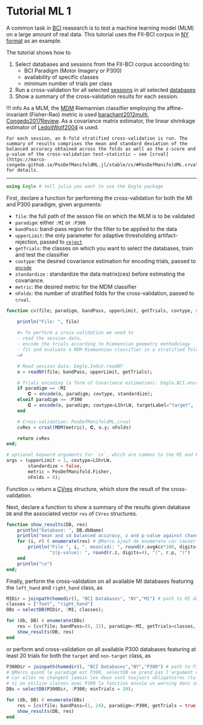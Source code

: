 # Tutorial ML 1

A common task in [BCI](@ref "Acronyms") reasearch is to test a machine learning model (MLM) on a large amount of real data.
This tutorial uses the FII-BCI corpus in [NY format](@ref) as an example.

The tutorial shows how to

1. Select databases and sessions from the FII-BCI corpus accoording to:
    - BCI Paradigm (Motor Imagery or P300)
    - availability of specific classes
    - minimum number of trials per class
2. Run a cross-validation for all selected [sessions](@ref "session") in all selected [databases](@ref "database")
3. Show a summary of the cross-validation results for each session.


!!! info
    As a MLM, the [MDM](https://marco-congedo.github.io/PosDefManifoldML.jl/stable/mdm/) Riemannian classifier employing the affine-invariant (Fisher-Rao) metric is used [barachant2012multi](@cite), [Congedo2017Review](@cite). As a covariance matrix estimator, the linear shrinkage estimator of [LedoitWolf2004](@cite) is used.

    For each session, an 8-fold stratified cross-validation is run. The summary of results comprises the mean and standard deviation of the
    balanced accuracy obtained across the folds as well as the z-score and p-value of the cross-validation test-statistic — see [crval](https://marco-congedo.github.io/PosDefManifoldML.jl/stable/cv/#PosDefManifoldML.crval) for details.

---

```julia
using Eegle # tell julia you want to use the Eegle package
```

First, declare a function for performing the cross-validation for both the MI and P300 paradigm, given arguments: 
- `file`: the full path of the sesson file on which the MLM is to be validated 
- `paradigm`: either `:MI` or `:P300`
- `bandPass`: band-pass region for the filter to be applied to the data
- `upperLimit`: the only parameter for adaptive thresholding artifact-rejection, passed to [`reject`](@ref)
- `getTrials`: the classes on which you want to select the databases, train and test the classifier <!-- @Marco ajouté -->
- `covtype`: the desired covariance estimation for encoding trials, passed to [`encode`](@ref)
- `standardize` : standardize the data matrix(ces) before estimating the covariance. <!-- @Marco à modifier si voulu  -->
- `metric`: the desired metric for the MDM classifier
- `nFolds`: the number of stratified folds for the cross-validation, passed to `crval`.

```julia
function cv(file; paradigm, bandPass, upperLimit, getTrials, covtype, standardize, metric, nFolds) #@Marco oublie de quelques args, corrigé 

    println("File: ", file)
    
    #= To perform a cross-validation we need to 
    - read the session data,
    - encode the trials according to Riemannian geometry methodology
    - fit and evaluate a MDM Riemannian classifier in a stratified fold fashion
    =#

    # Read session data: Eegle.InOut.readNY
    o = readNY(file; bandPass, upperLimit, getTrials);

    # Trials encoding (a form of Covariance estimation): Eegle.BCI.encode @Marco different encoding for P300
    if paradigm == :MI
        𝐂 = encode(o, paradigm; covtype, standardize);
    elseif paradigm == :P300
        𝐂 = encode(o, paradigm; covtype=LShrLW, targetLabel="target", standardize);
    end

    # Cross-validation: PosDefManifoldML.crval
    cvRes = crval(MDM(metric), 𝐂, o.y; nFolds)

    return cvRes    
end;

# optional keyword arguments for `cv`, which are common to the MI and P300 paradigm
args = (upperLimit = 1, covtype=LShrLW, 
        standardize = false, 
        metric = PosDefManifold.Fisher, 
        nFolds = 8);
```

Function `cv` return a [CVres](https://marco-congedo.github.io/PosDefManifoldML.jl/stable/cv/#PosDefManifoldML.CVres) structure, which store the result of the cross-validation.

Next, declare a function to show a summary of the results given database `DB` and the associated vector `res` of `CVres` structures.  

```julia
function show_results(DB, res) 
    println("Database: ", DB.dbName)
    println("mean and sd balanced accuracy, z and p-value against chance level")  
    for (i, r) ∈ enumerate(res) # @Marco ajout de enumerate car causer un bug, amélioration de l'affichage plus claire désormais
        println("File ", i, ". mean(sd): ", round(r.avgAcc*100, digits=2) ,"% (± ", round(r.stdAcc*100, digits=2), " %); ", 
                "z(p-value): ", round(r.z, digits=4), "(", r.p, ")")
    end
    println("\n")
end;
```

Finally, perform the cross-validation on all available MI databases featuring the `left_hand` and `right_hand` class, as

```julia
MIDir = joinpath(homedir(), "BCI Databases", "NY","MI") # path to MI databases
classes = ["feet", "right_hand"]
DBs = selectDB(MIDir, :MI; classes);

for (db, DB) ∈ enumerate(DBs)
    res = [cv(file; bandPass=(8, 32), paradigm=:MI, getTrials=classes, args...) for file ∈ DB.files] # @Marco oubli de paradigm ici, a été rajouté
    show_results(DB, res)
end
```

or perform and cross-validation on all available P300 databases featuring at least 20 trials for both the `target` and `non-target` class, as


```julia
P300Dir = joinpath(homedir(), "BCI Databases","NY","P300") # path to P300 databases
# @Marco quand le paradigm est P300, selectDB ne prend pas l'argument classes, 
# car elles ne changent jamais les deux sont toujours obligatoires (tu m'avais dis de faire ca au moment ou jai creer la fonction , 
# si on utilise classes avec P300 la fonction envoie un warning dans selectDB)
DBs = selectDB(P300Dir, :P300; minTrials = 20);

for (db, DB) ∈ enumerate(DBs)
    res = [cv(file; bandPass=(1, 24), paradigm=:P300, getTrials = true, args...) for file ∈ DB.files] # @Marco oubli de paradigm ici, a été rajouté
    show_results(DB, res)
end
```
